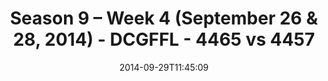 ---
title: Season 9 – Week 4 (September 26 & 28, 2014) - DCGFFL - 4465 vs 4457
teams_score:
- team: 4465
  score:
- team: 4457
  score: 24
mvp: Adam Robbins (Pacific), Miles Simpson (Gold)
game-ball: N/A
sportsperson: ''
season: 9
week: 4
date: '2014-09-29T11:45:09'
pageid: season-9-week-4-4465-vs-4457
---